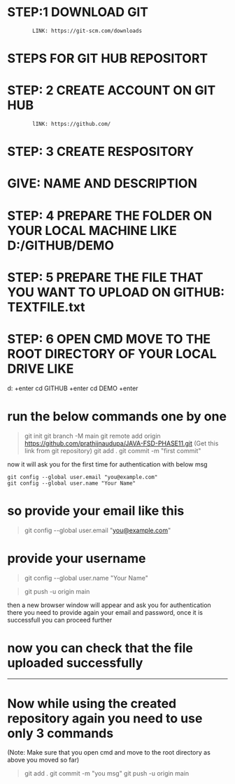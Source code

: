 # STEP:1 DOWNLOAD GIT
			LINK: https://git-scm.com/downloads

# STEPS FOR GIT HUB REPOSITORT

# STEP: 2 CREATE ACCOUNT ON GIT HUB
			lINK: https://github.com/

# STEP: 3 CREATE RESPOSITORY

# GIVE: NAME AND DESCRIPTION

# STEP: 4 PREPARE THE FOLDER ON YOUR LOCAL MACHINE LIKE D:/GITHUB/DEMO

# STEP: 5 PREPARE THE FILE THAT YOU WANT TO UPLOAD ON GITHUB: TEXTFILE.txt

# STEP: 6 OPEN CMD MOVE TO THE ROOT DIRECTORY OF YOUR LOCAL DRIVE LIKE

d:  +enter
cd GITHUB +enter
cd DEMO +enter

# run the below commands one by one

> git init
> git branch -M main
> git remote add origin https://github.com/prathijnaudupa/JAVA-FSD-PHASE11.git  (Get this link from git repository)
> git add .
> git commit -m "first commit"

now it will ask you for the first time for authentication with below msg


	git config --global user.email "you@example.com"
  	git config --global user.name "Your Name"

# so provide your email like this

> git config --global user.email "you@example.com"

# provide your username
> git config --global user.name "Your Name"

> git push -u origin main

then a new browser window will appear and ask you for authentication there you need to provide again your email and password, once it is successfull you can proceed further


# now you can check that the file uploaded successfully
---------------------------------------------------------------------------------------------

# Now while using the created repository again you need to use only 3 commands

(Note: Make sure that you open cmd and move to the root directory as above you moved so far)

> git add .
> git commit -m "you msg"
> git push -u origin main